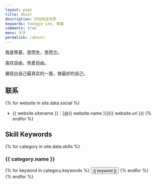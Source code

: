 ```yaml
---
layout: page
title: About
description: 打码改变世界
keywords: Youngje Lee, 荣基
comments: true
menu: 关于
permalink: /about/
---
```


我是荣基，思而生，思而立。

喜欢自由，热爱自由。

展现出自己最真实的一面，做最好的自己。

## 联系

{% for website in site.data.social %}
* {{ website.sitename }}：[@{{ website.name }}]({{ website.url }})
{% endfor %}

## Skill Keywords

{% for category in site.data.skills %}
### {{ category.name }}
<div class="btn-inline">
{% for keyword in category.keywords %}
<button class="btn btn-outline" type="button">{{ keyword }}</button>
{% endfor %}
</div>
{% endfor %}
